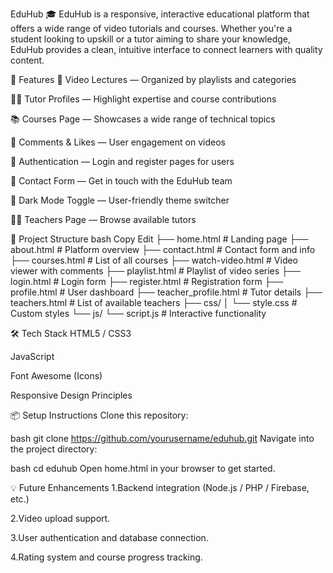 EduHub 🎓
EduHub is a responsive, interactive educational platform that offers a wide range of video tutorials and courses. Whether you're a student looking to upskill or a tutor aiming to share your knowledge, EduHub provides a clean, intuitive interface to connect learners with quality content.

🚀 Features
🎥 Video Lectures — Organized by playlists and categories

👩‍🏫 Tutor Profiles — Highlight expertise and course contributions

📚 Courses Page — Showcases a wide range of technical topics

📝 Comments & Likes — User engagement on videos

🔐 Authentication — Login and register pages for users

📨 Contact Form — Get in touch with the EduHub team

🌙 Dark Mode Toggle — User-friendly theme switcher

👨‍🏫 Teachers Page — Browse available tutors

📂 Project Structure
bash
Copy
Edit
├── home.html               # Landing page
├── about.html              # Platform overview
├── contact.html            # Contact form and info
├── courses.html            # List of all courses
├── watch-video.html        # Video viewer with comments
├── playlist.html           # Playlist of video series
├── login.html              # Login form
├── register.html           # Registration form
├── profile.html            # User dashboard
├── teacher_profile.html    # Tutor details
├── teachers.html           # List of available teachers
├── css/
│   └── style.css           # Custom styles
└── js/
    └── script.js           # Interactive functionality

🛠️ Tech Stack
HTML5 / CSS3

JavaScript

Font Awesome (Icons)

Responsive Design Principles

📦 Setup Instructions
Clone this repository:

bash
git clone https://github.com/yourusername/eduhub.git
Navigate into the project directory:

bash
cd eduhub
Open home.html in your browser to get started.

💡 Future Enhancements
1.Backend integration (Node.js / PHP / Firebase, etc.)

2.Video upload support.

3.User authentication and database connection.

4.Rating system and course progress tracking.
